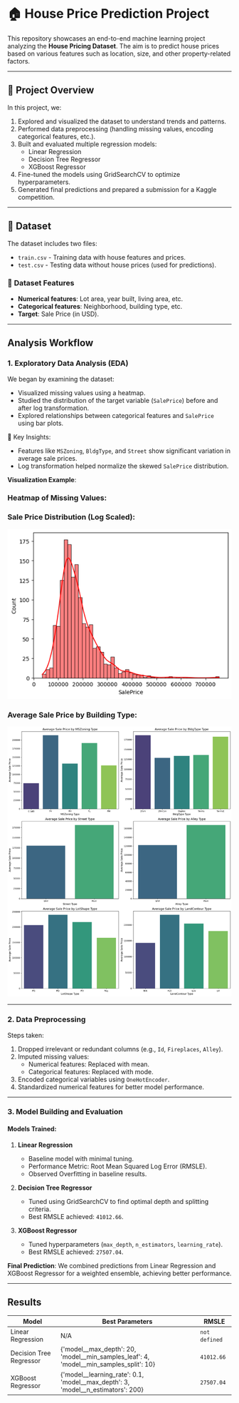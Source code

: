 # 🏠 House Price Prediction Project

This repository showcases an end-to-end machine learning project analyzing the **House Pricing Dataset**. The aim is to predict house prices based on various features such as location, size, and other property-related factors. 

---

## 🎨 **Project Overview** 

In this project, we:
1. Explored and visualized the dataset to understand trends and patterns.
2. Performed data preprocessing (handling missing values, encoding categorical features, etc.).
3. Built and evaluated multiple regression models:
   - Linear Regression
   - Decision Tree Regressor
   - XGBoost Regressor
4. Fine-tuned the models using GridSearchCV to optimize hyperparameters.
5. Generated final predictions and prepared a submission for a Kaggle competition.

---

## 📂 **Dataset**

The dataset includes two files:
- `train.csv` - Training data with house features and prices.
- `test.csv` - Testing data without house prices (used for predictions).

### 🚀 **Dataset Features**
- **Numerical features**: Lot area, year built, living area, etc.
- **Categorical features**: Neighborhood, building type, etc.
- **Target**: Sale Price (in USD).

---

## **Analysis Workflow**

### **1. Exploratory Data Analysis (EDA)**

We began by examining the dataset:
- Visualized missing values using a heatmap.
- Studied the distribution of the target variable (`SalePrice`) before and after log transformation.
- Explored relationships between categorical features and `SalePrice` using bar plots.

🌟 Key Insights:
- Features like `MSZoning`, `BldgType`, and `Street` show significant variation in average sale prices.
- Log transformation helped normalize the skewed `SalePrice` distribution.

**Visualization Example**: 
### Heatmap of Missing Values:

### Sale Price Distribution (Log Scaled):
![Log Sale Price Distribution](sale_price_distribution.png)

### Average Sale Price by Building Type:
![Average Sale Price by feautures](imagescategorical_feauture.png)

---

### **2. Data Preprocessing**

Steps taken:
1. Dropped irrelevant or redundant columns (e.g., `Id`, `Fireplaces`, `Alley`).
2. Imputed missing values:
   - Numerical features: Replaced with mean.
   - Categorical features: Replaced with mode.
3. Encoded categorical variables using `OneHotEncoder`.
4. Standardized numerical features for better model performance.

---

### **3. Model Building and Evaluation**

#### **Models Trained**:
1. **Linear Regression**
   - Baseline model with minimal tuning.
   - Performance Metric: Root Mean Squared Log Error (RMSLE).
   - Observed Overfitting in baseline results.
   
2. **Decision Tree Regressor**
   - Tuned using GridSearchCV to find optimal depth and splitting criteria.
   - Best RMSLE achieved: `41012.66`.

3. **XGBoost Regressor**
   - Tuned hyperparameters (`max_depth`, `n_estimators`, `learning_rate`).
   - Best RMSLE achieved: `27507.04`.

**Final Prediction**:
We combined predictions from Linear Regression and XGBoost Regressor for a weighted ensemble, achieving better performance.

---

## **Results**

| **Model**                | **Best Parameters**             | **RMSLE**   |
|--------------------------|----------------------------------|-------------|
| Linear Regression         | N/A                            | `not defined`     |
| Decision Tree Regressor   | {'model__max_depth': 20, 'model__min_samples_leaf': 4, 'model__min_samples_split': 10}       | `41012.66`     |
| XGBoost Regressor         | {'model__learning_rate': 0.1, 'model__max_depth': 3, 'model__n_estimators': 200}        | `27507.04`     |





